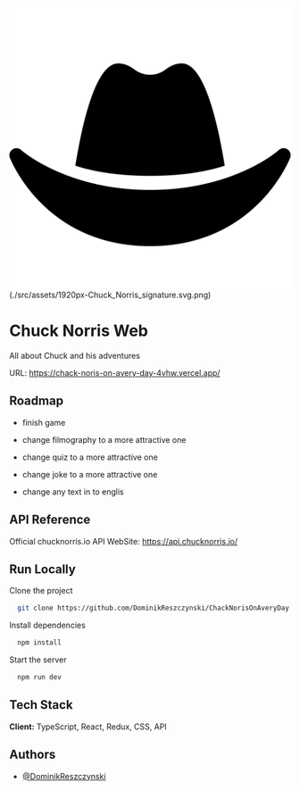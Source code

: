 ![Logo](./src/assets/hat.svg)(./src/assets/1920px-Chuck_Norris_signature.svg.png)

# Chuck Norris Web

All about Chuck and his adventures

URL: https://chack-noris-on-avery-day-4vhw.vercel.app/

## Roadmap

- finish game

- change filmography to a more attractive one

- change quiz to a more attractive one

- change joke to a more attractive one

- change any text in to englis

## API Reference

Official chucknorris.io API WebSite: https://api.chucknorris.io/

## Run Locally

Clone the project

```bash
  git clone https://github.com/DominikReszczynski/ChackNorisOnAveryDay.git
```

Install dependencies

```bash
  npm install
```

Start the server

```bash
  npm run dev
```

## Tech Stack

**Client:** TypeScript, React, Redux, CSS, API

## Authors

- [@DominikReszczynski](https://github.com/DominikReszczynski)
